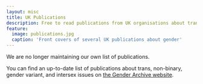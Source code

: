 ```yaml
---
layout: misc
title: UK Publications
description: Free to read publications from UK organisations about trans, non-binary, gender variant, and intersex issues
feature:
  image: publications.jpg
  caption: 'Front covers of several UK publications about gender'
---
```

We are no longer maintaining our own list of publications.

You can find an up-to-date list of publications about trans, non-binary, gender variant, and intersex issues on [the Gender Archive website](https://genderarchive.org.uk).
